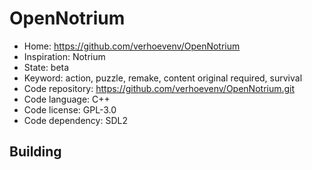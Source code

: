 # OpenNotrium

- Home: https://github.com/verhoevenv/OpenNotrium
- Inspiration: Notrium
- State: beta
- Keyword: action, puzzle, remake, content original required, survival
- Code repository: https://github.com/verhoevenv/OpenNotrium.git
- Code language: C++
- Code license: GPL-3.0
- Code dependency: SDL2

## Building
